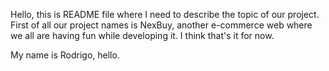 Hello, this is README file where I need to describe the topic of our project. 
First of all our project names is NexBuy, another e-commerce web where 
we all are having fun while developing it. 
I think that's it for now. 

My name is Rodrigo, hello.